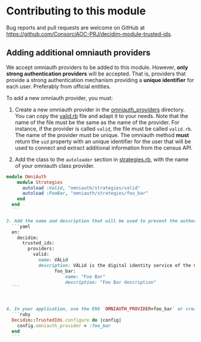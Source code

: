 # Contributing to this module

Bug reports and pull requests are welcome on GitHub at https://github.com/ConsorciAOC-PRJ/decidim-module-trusted-ids.

## Adding additional omniauth providers

We accept omniauth providers to be added to this module. However, **only strong authentication providers** will be accepted. That is, providers that provide a strong authentication mechanism providing a **unique identifier** for each user. Preferably from official entities.

To add a new omniauth provider, you must:

1. Create a new omniauth provider in the [omniauth_providers](lib/omniauth/strategies/) directory. You can copy the [valid.rb](lib/omniauth/strategies/valid.rb) file and adapt it to your needs. Note that the name of the file must be the same as the name of the provider. For instance, if the provider is called `valid`, the file must be called `valid.rb`. The name of the provider must be unique.
The omniauth method **must** return the `uid` property with an unique identifier for the user that will be used to connect and extract additional information from the census API.

2. Add the class to the `autoloader` section in [strategies.rb](lib/omniauth/strategies.rb), with the name of your omniauth class provider.
  ```ruby
  module OmniAuth
	  module Strategies
	    autoload :Valid, "omniauth/strategies/valid"
	    autoload :FooBar, "omniauth/strategies/foo_bar"
	  end
	end
	```

3. Add the name and description that will be used to present the authorization button in the [locales](config/locales/en.yml) file.
	```yaml
	en:
	  decidim:
	    trusted_ids:
	      providers:
	        valid:
	          name: VÀLid
	          description: VÀLid is the digital identity service of the Government of Catalonia.
					foo_bar:
						name: "Foo Bar"
						description: "Foo Bar description"
	```



4. In your application, use the ENV `OMNIAUTH_PROVIDER=foo_bar` or create an initializer to specify the default omniauth provider:
	```ruby
	Decidim::TrustedIds.configure do |config|
	  config.omniauth_provider = :foo_bar
	end
	```




